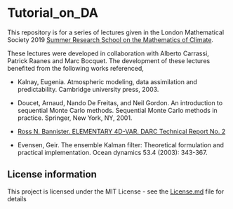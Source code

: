 # Tutorial_on_DA

This repository is for a series of lectures given in the 
London Mathematical Society 2019 <a href="http://mpecdt.org/lms-summer-school-mathematics-of-climate-8-12-july-2019/">Summer Research School on the Mathematics of Climate</a>.  

These lectures were developed in collaboration with Alberto Carrassi, Patrick Raanes and Marc Bocquet.  The development of these lectures benefited from the following works referenced,

 * Kalnay, Eugenia. Atmospheric modeling, data assimilation and predictability. Cambridge university press, 2003.

 * Doucet, Arnaud, Nando De Freitas, and Neil Gordon. An introduction to sequential Monte Carlo methods. Sequential Monte Carlo methods in practice. Springer, New York, NY, 2001.

 * <a href="http://www.met.reading.ac.uk/~ross/Documents/Var4d.html" target="blank">Ross N. Bannister. ELEMENTARY 4D-VAR.
DARC Technical Report No. 2</a>

 * Evensen, Geir. The ensemble Kalman filter: Theoretical formulation and practical implementation. Ocean dynamics 53.4 (2003): 343-367.

## License information

This project is licensed under the MIT License - see the [License.md](https://github.com/cgrudz/Tutotial_on_DA/blob/master/LICENSE.md) file for details
